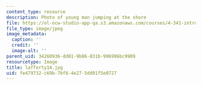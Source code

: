 ```yaml
---
content_type: resource
description: Photo of young man jumping at the shore
file: https://ol-ocw-studio-app-qa.s3.amazonaws.com/courses/4-341-introduction-to-photography-fall-2002/fe479732c69b7bf84e275dd91f5e0727_lafferty14.jpg
file_type: image/jpeg
image_metadata:
  caption: ''
  credit: ''
  image-alt: ''
parent_uid: 34260936-dd81-9b86-831b-996996bc9909
resourcetype: Image
title: lafferty14.jpg
uid: fe479732-c69b-7bf8-4e27-5dd91f5e0727
---
```

